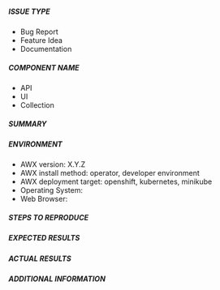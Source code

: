 <!---
The Ansible community is highly committed to the security of our open source
projects.  Security concerns should be reported directly by email to
security@ansible.com.  For more information on the Ansible community's
practices regarding responsible disclosure, see
https://www.ansible.com/security
-->

##### ISSUE TYPE
<!--- Pick one below and delete the rest: -->
 - Bug Report
 - Feature Idea
 - Documentation

##### COMPONENT NAME
<!-- Pick the area of AWX for this issue, you can have multiple, delete the rest: -->
 - API
 - UI
 - Collection

##### SUMMARY
<!-- Briefly describe the problem. -->

##### ENVIRONMENT
* AWX version: X.Y.Z
* AWX install method: operator, developer environment
* AWX deployment target: openshift, kubernetes, minikube
* Operating System:
* Web Browser:

##### STEPS TO REPRODUCE

<!-- For new features, show how the feature would be used. For bugs, please show
exactly how to reproduce the problem. Ideally, provide all steps and data needed
to recreate the bug from a new awx install. -->

##### EXPECTED RESULTS

<!-- For bug reports, what did you expect to happen when running the steps
above? -->

##### ACTUAL RESULTS

<!-- For bug reports, what actually happened? -->

##### ADDITIONAL INFORMATION

<!-- Include any links to sosreport, database dumps, screenshots or other
information. -->
